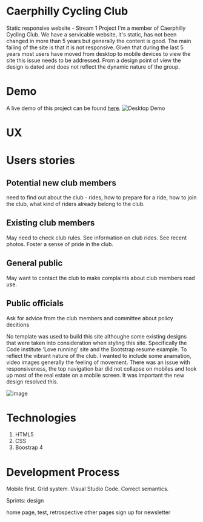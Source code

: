 # Caerphilly Cycling Club
Static responsive website - Stream 1 Project
I'm a member of Caerphilly Cycling Club. We have a servicable website, it's static, has not been changed in more than 5 years but generally the content is good. The main failing of the site is that it is not responsive. Given that during the last 5 years most users have moved from desktop to mobile devices to view the site this issue needs to be addressed.
From a design point of view the design is dated and does not reflect the dynamic nature of the group.
 
# Demo
A live demo of this project can be found [here](https://ictwise.github.io/caerhilly-cycling-club/). 
![Desktop Demo](https://www.caerphillycc.co.uk/wp-content/uploads/2021/05/CCC-Castle-Path-1010x300.jpg "Desktop Demo")
# UX

# Users stories
## Potential new club members
need to find out about the club - rides, how to prepare for a ride, how to join the club, what kind of riders already belong to the club.
## Existing club members
May need to check club rules. See information on club rides. See recent photos. Foster a sense of pride in the club.
## General public 
May want to contact the club to make complaints about club members road use.
## Public officials
Ask for advice from the club members and committee about policy decitions


No template was used to build this site althoughe some existing designs that were taken into consideration when styling this site. Specifically the Code institute 'Love running' site and the Bootstrap resume example. To reflect the vibrant nature of the club. I wanted to include some anamation, video images generally the feeling of movement. There was an issue with responsiveness, the top navigation bar did not collapse on mobiles and took up most of the real estate on a mobile screen. It was important the new design resolved this.

![image](https://user-images.githubusercontent.com/57628753/146191222-f71e8819-320d-4c06-a901-f10eb82550e3.png)


# Technologies 
1. HTML5
2. CSS
3. Boostrap 4

# Development Process 


Mobile first. Grid system. Visual Studio Code. Correct semantics.


Sprints:
design

home page, test, retrospective
other pages
sign up for newsletter




